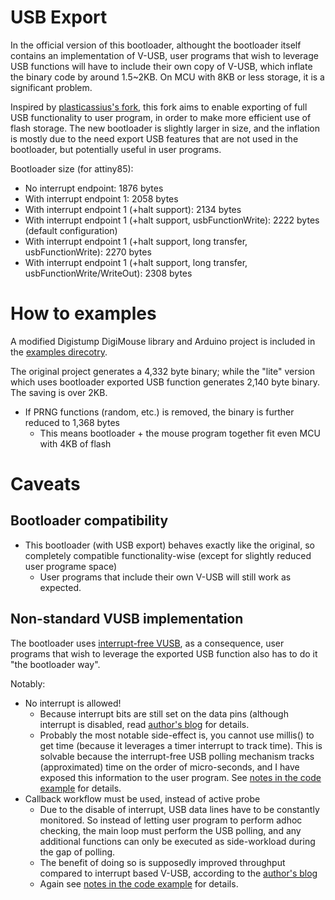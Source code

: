 # USB Export
In the official version of this bootloader, althought the bootloader itself contains an implementation of V-USB,
user programs that wish to leverage USB functions will have to include their own copy of V-USB, which inflate the
binary code by around 1.5~2KB. On MCU with 8KB or less storage, it is a significant problem.

Inspired by [plasticassius's fork](https://github.com/plasticassius/micronucleus), this fork aims to enable exporting
of full USB functionality to user program, in order to make more efficient use of flash storage.
The new bootloader is slightly larger in size, and the inflation is mostly due to the need export USB features that
are not used in the bootloader, but potentially useful in user programs.

Bootloader size (for attiny85):
- No interrupt endpoint: 1876 bytes
- With interrupt endpoint 1: 2058 bytes
- With interrupt endpoint 1 (+halt support): 2134 bytes
- With interrupt endpoint 1 (+halt support, usbFunctionWrite): 2222 bytes (default configuration)
- With interrupt endpoint 1 (+halt support, long transfer, usbFunctionWrite): 2270 bytes
- With interrupt endpoint 1 (+halt support, long transfer, usbFunctionWrite/WriteOut): 2308 bytes

# How to examples
A modified Digistump DigiMouse library and Arduino project is included in the [examples direcotry](examples/DigisparkMouseLite).

The original project generates a 4,332 byte binary;
while the "lite" version which uses bootloader exported USB function generates 2,140 byte binary.
The saving is over 2KB.
- If PRNG functions (random, etc.) is removed, the binary is further reduced to 1,368 bytes
  - This means bootloader + the mouse program together fit even MCU with 4KB of flash

# Caveats
## Bootloader compatibility
- This bootloader (with USB export) behaves exactly like the original, so completely compatible functionality-wise (except for slightly reduced user programe space)
  - User programs that include their own V-USB will still work as expected.

## Non-standard VUSB implementation
The bootloader uses [interrupt-free VUSB](https://cpldcpu.wordpress.com/2014/03/02/interrupt-free-v-usb/),
as a consequence, user programs that wish to leverage the exported USB function also has to do it "the bootloader way".

Notably:
* No interrupt is allowed!
  - Because interrupt bits are still set on the data pins (although interrupt is disabled,
  read [author's blog](https://cpldcpu.wordpress.com/2014/03/02/interrupt-free-v-usb/) for details.
  - Probably the most notable side-effect is, you cannot use millis() to get time (because it leverages a timer
  interrupt to track time). This is solvable because the interrupt-free USB polling mechanism tracks
  (approximated) time on the order of micro-seconds, and I have exposed this information to the user program.
  See [notes in the code example](examples/DigisparkMouseLite/USBExport.md) for details.
* Callback workflow must be used, instead of active probe
  - Due to the disable of interrupt, USB data lines have to be constantly monitored. So instead of letting user program
  to perform adhoc checking, the main loop must perform the USB polling, and any additional functions can only be executed as
  side-workload during the gap of polling.
  - The benefit of doing so is supposedly improved throughput compared to interrupt based V-USB, according to the
  [author's blog](https://cpldcpu.wordpress.com/2014/03/02/interrupt-free-v-usb/)
  - Again see [notes in the code example](examples/DigisparkMouseLite/USBExport.md) for details.
